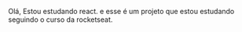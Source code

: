 Olá, Estou estudando react. e esse é um projeto que estou estudando seguindo o curso da rocketseat.
